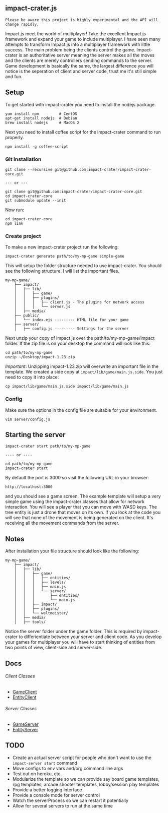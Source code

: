 ## impact-crater.js

    Please be aware this project is highly experimental and the API will change rapidly.

Impact.js meet the world of multiplayer! Take the excellent Impact.js framework and
expand your game to include multiplayer. I have seen many attempts to transform Impact.js into a
multiplayer framework with little success. The main problem being the clients control the game.
Impact-crater is an authoritative server meaning the server makes all the moves and the clients are
merely controllers sending commands to the server. Game development is basically the same, the largest
difference you will notice is the seperation of client and server code, trust me it's still simple and fun.

## Setup

To get started with impact-crater you need to install the nodejs package.

    yum install npm         # CentOS
    apt-get install nodejs  # Debian
    brew install nodejs     # MacOS X

Next you need to install coffee script for the impact-crater command to run properly.

    npm install -g coffee-script

### Git installation

    git clone --recursive git@github.com:impact-crater/impact-crater-core.git

    --- or ---

    git clone git@github.com:impact-crater/impact-crater-core.git
    cd impact-crater-core
    git submodule update --init

Now run:

    cd impact-crater-core
    npm link

### Create project

To make a new impact-crater project run the following:

    impact-crater generate path/to/my-mp-game simple-game

This will setup the folder structure needed to use impact-crater. You should see the following structure. I will list the important files.

    my-mp-game/
        ├── impact/
        │   ├── lib/
        │   │   ├── game/
        │   │   ├── plugins/
        │   │   │   ├── client.js - The plugins for network access
        │   │   │   └── server.js
        │   ├── media/
        ├── public/
        │   └── index.ejs --------- HTML file for your game
        ├── server/
        │   ├── config.js --------- Settings for the server

Next unzip your copy of impact.js over the path/to/my-mp-game/impact folder. If the zip file is on your desktop the command will look like this:

    cd path/to/my-mp-game
    unzip ~/Desktop/impact-1.23.zip

*Important*: Unzipping impact-1.23.zip will overwrite an important file in the template. We created a side copy at `impact/lib/game/main.js.side`. You just need to copy it into place:

    cp impact/lib/game/main.js.side impact/lib/game/main.js

### Config

Make sure the options in the config file are suitable for your environment.

    vim server/config.js

## Starting the server

    impact-crater start path/to/my-mp-game

    ---- or ----

    cd path/to/my-mp-game
    impact-crater start

By default the port is 3000 so visit the following URL in your browser:

    http://localhost:3000

and you should see a game screen. The example template will setup a very simple game using the impact-crater classes that allow for network interaction. You will see a player that you can move with WASD keys. The tree entity is just a drone that moves on its own. If you look at the code you will see that none of the movement is being generated on the client. It's receiving all the movement commands from the server.

## Notes

After installation your file structure should look like the following:

    my-mp-game/
        ├── impact/
        │   ├── lib/
        │   │   ├── game/
        │   │   │   ├── entities/
        │   │   │   ├── levels/
        │   │   │   ├── main.js
        │   │   │   └── server/
        │   │   │       ├── entities/
        │   │   │       └── main.js
        │   │   ├── impact/
        │   │   ├── plugins/
        │   │   └── weltmeister/
        │   ├── media/
        │   ├── tools/

Notice the server folder under the game folder. This is required by impact-crater to differientiate between your server and client code. As you develop your games for multiplayer you will have to start thinking of entities from two points of
view, client-side and server-side.

## Docs

###### Client Classes
* [GameClient](https://github.com/cha55son/impact-crater/wiki/GameClient)
* [EntityClient](https://github.com/cha55son/impact-crater/wiki/EntityClient)

###### Server Classes
* [GameServer](https://github.com/cha55son/impact-crater/wiki/GameServer)
* [EntityServer](https://github.com/cha55son/impact-crater/wiki/EntityServer)

## TODO
* Create an actual server script for people who don't want to use the ```impact-server start``` command
* Move configs to env vars and/org command line args
* Test out on heroku, etc.
* Modularize the template so we can provide say board game templates, rpg templates, arcade shooter templates, lobby/session play templates
* Provide a better logging interface
* Provide a console mode for server control
* Watch the serverProcess so we can restart it potentially
* Allow for several servers to run at the same time

